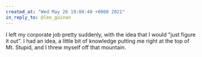 ```yaml
---
created_at: "Wed May 26 19:08:40 +0000 2021"
in_reply_to: @leo_guinan
---
```


I left my corporate job pretty suddenly, with the idea that I would "just figure it out". I had an idea, a little bit of knowledge putting me right at the top of Mt. Stupid, and I threw myself off that mountain.